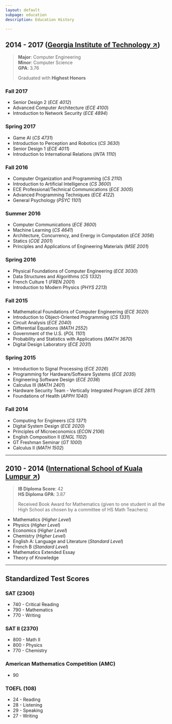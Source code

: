 ```yaml
---
layout: default
subpage: education
description: Education History

---
```


<!-- Undergrad -->
## 2014 - 2017 ([Georgia Institute of Technology ↗](http://www.gatech.edu/about))
> **Major**: Computer Engineering  
> **Minor**: Computer Science  
> **GPA**: 3.76
>
> Graduated with **Highest Honors**

### **Fall 2017**
* Senior Design 2 (*ECE 4012*)
* Advanced Computer Architecture (*ECE 4100*)
* Introduction to Network Security (*ECE 4894*)

### **Spring 2017**
* Game AI (*CS 4731*)
* Introduction to Perception and Robotics (*CS 3630*)
* Senior Design 1 (*ECE 4011*)
* Introduction to International Relations (*INTA 1110*)

### **Fall 2016**
* Computer Organization and Programming (*CS 2110*)
* Introduction to Artificial Intelligence (*CS 3600*)
* ECE Professional/Technical Communications (*ECE 3005*)
* Advanced Programming Techniques (*ECE 4122*)
* General Psychology (*PSYC 1101*)

### **Summer 2016**
* Computer Communications (*ECE 3600*)
* Machine Learning (*CS 4641*)
* Architecture, Concurrency, and Energy in Computation (*ECE 3056*)
* Statics (*COE 2001*)
* Principles and Applications of Engineering Materials (*MSE 2001*)

### **Spring 2016**
* Physical Foundations of Computer Engineering (*ECE 3030*)
* Data Structures and Algorithms (*CS 1332*)
* French Culture 1 (*FREN 2001*)
* Introduction to Modern Physics (*PHYS 2213*)

### **Fall 2015**
* Mathematical Foundations of Computer Engineering (*ECE 3020*)
* Introduction to Object-Oriented Programming (*CS 1331*)
* Circuit Analysis (*ECE 2040*)
* Differential Equations (*MATH 2552*)
* Government of the U.S. (*POL 1101*)
* Probability and Statistics with Applications (*MATH 3670*)
* Digital Design Laboratory (*ECE 2031*)

### **Spring 2015**
* Introduction to Signal Processing (*ECE 2026*)
* Programming for Hardware/Software Systems (*ECE 2035*)
* Engineering Software Design (*ECE 2036*)
* Calculus III (*MATH 2401*)
* Hardware Security Team - Vertically Integrated Program (*ECE 2811*)
* Foundations of Health (*APPH 1040*)

### **Fall 2014**
* Computing for Engineers (*CS 1371*)
* Digital System Design (*ECE 2020*)
* Principles of Microeconomics (*ECON 2106*)
* English Composition II (*ENGL 1102*)
* GT Freshman Seminar (*GT 1000*)
* Calculus II (*MATH 1502*)

* * *

<!-- High School -->
## 2010 - 2014 ([International School of Kuala Lumpur ↗](http://www.iskl.edu.my))
> **IB Diploma Score**: 42  
> **HS Diploma GPA**: 3.87
>
> Received Book Award for Mathematics (given to one student in all the High School as chosen by a committee of HS Math Teachers)

* Mathematics (*Higher Level*)
* Physics (*Higher Level*)
* Economics (*Higher Level*)
* Chemistry (*Higher Level*)
* English A: Language and Literature (*Standard Level*)
* French B (*Standard Level*)
* Mathematics Extended Essay
* Theory of Knowledge

* * *

<!-- Standardized Tests -->
## Standardized Test Scores

### SAT (2300)
* 740 - Critical Reading
* 790 - Mathematics
* 770 - Writing

### SAT II (2370)
* 800 - Math II
* 800 - Physics
* 770 - Chemistry

### American Mathematics Competition (AMC)
* 90

### TOEFL (108)
* 24 - Reading
* 28 - Listening
* 29 - Speaking
* 27 - Writing
